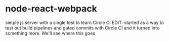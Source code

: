 # node-react-webpack
simple js server with a single test to learn Circle CI
EDIT: started as a way to test out build pipelines and gated commits with Circle CI and it turned into something more. We'll see where this goes
